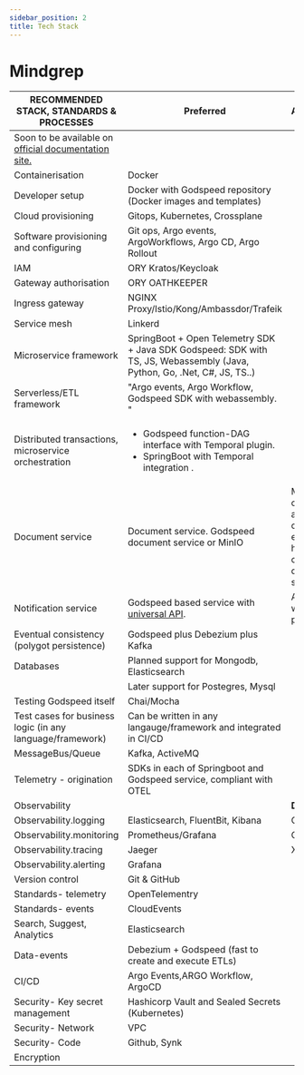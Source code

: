 ```yaml
---
sidebar_position: 2
title: Tech Stack
---
```


# Mindgrep

<!-- <style>
.heatMap {
    width:70%;
    text-align: center;
}
.heatMap th {
background: grey;
word-wrap: break-word;
text-align: center;
}
 .heatMap tr:nth-child(1) { background: red; }
.heatMap tr:nth-child(2) { background: orange; }
.heatMap tr:nth-child(3) { background: green; }
<!-- </style> -->

<div class="heatMap">

| RECOMMENDED STACK, STANDARDS & PROCESSES                                                                      | Preferred                                                                                                                | Alternatives                                                                              |
| ------------------------------------------------------------------------------------------------------------- | ------------------------------------------------------------------------------------------------------------------------ | ----------------------------------------------------------------------------------------- |
| Soon to be available on [official documentation site.](https://gs-docs-iota.vercel.app/docs/notification-api) |                                                                                                                          |                                                                                           |
| Containerisation                                                                                              | Docker                                                                                                                   |                                                                                           |
| Developer setup                                                                                               | Docker with Godspeed repository (Docker images and templates)                                                            |
| Cloud provisioning                                                                                            | Gitops, Kubernetes, Crossplane                                                                                           |                                                                                           |
| Software provisioning and configuring                                                                         | Git ops, Argo events, ArgoWorkflows, Argo CD, Argo Rollout                                                               |                                                                                           |
| IAM                                                                                                           | ORY Kratos/Keycloak                                                                                                      |                                                                                           |
| Gateway authorisation                                                                                         | ORY OATHKEEPER                                                                                                           |                                                                                           |
| Ingress gateway                                                                                               | NGINX Proxy/Istio/Kong/Ambassdor/Trafeik                                                                                 |                                                                                           |
| Service mesh                                                                                                  | Linkerd                                                                                                                  |                                                                                           |
| Microservice framework                                                                                        | SpringBoot + Open Telemetry SDK + Java SDK Godspeed: SDK with TS, JS, Webassembly (Java, Python, Go, .Net, C#, JS, TS..) |                                                                                           |
| Serverless/ETL framework                                                                                      | "Argo events, Argo Workflow, Godspeed SDK with webassembly. "                                                            |                                                                                           |
| Distributed transactions, microservice orchestration                                                          | <ul><li>Godspeed function-DAG interface with Temporal plugin.</li><li>SpringBoot with Temporal integration .</li></ul>   |                                                                                           |
| Document service                                                                                              | Document service. Godspeed document service or MinIO                                                                     | MinIO has community and commercial editions for hosting a S3 comptabile document service. |
| Notification service                                                                                          | Godspeed based service with [universal API](https://gs-docs-iota.vercel.app/docs/notification-api).                      | Adapters with providers.                                                                  |
| Eventual consistency (polygot persistence)                                                                    | Godspeed plus Debezium plus Kafka                                                                                        |                                                                                           |
| Databases                                                                                                     | Planned support for Mongodb, Elasticsearch                                                                               |                                                                                           |
|                                                                                                               | Later support for Postegres, Mysql                                                                                       |                                                                                           |
| Testing Godspeed itself                                                                                       | Chai/Mocha                                                                                                               |                                                                                           |
| Test cases for business logic (in any language/framework)                                                     | Can be written in any langauge/framework and integrated in CI/CD                                                         |                                                                                           |
| MessageBus/Queue                                                                                              | Kafka, ActiveMQ                                                                                                          |                                                                                           |
| Telemetry - origination                                                                                       | SDKs in each of Springboot and Godspeed service, compliant with OTEL                                                     |                                                                                           |
| Observability                                                                                                 |                                                                                                                          | **DataDog**                                                                               |
| Observability.logging                                                                                         | Elasticsearch, FluentBit, Kibana                                                                                         | CloudWatch                                                                                |
| Observability.monitoring                                                                                      | Prometheus/Grafana                                                                                                       | CloudWatch                                                                                |
| Observability.tracing                                                                                         | Jaeger                                                                                                                   | X-RAY                                                                                     |
| Observability.alerting                                                                                        | Grafana                                                                                                                  |                                                                                           |
| Version control                                                                                               | Git & GitHub                                                                                                             |                                                                                           |
| Standards- telemetry                                                                                          | OpenTelementry                                                                                                           |                                                                                           |
| Standards- events                                                                                             | CloudEvents                                                                                                              |                                                                                           |
| Search, Suggest, Analytics                                                                                    | Elasticsearch                                                                                                            |                                                                                           |
| Data-events                                                                                                   | Debezium + Godspeed (fast to create and execute ETLs)                                                                    |                                                                                           |
| CI/CD                                                                                                         | Argo Events,ARGO Workflow, ArgoCD                                                                                        |                                                                                           |
| Security- Key secret management                                                                               | Hashicorp Vault and Sealed Secrets (Kubernetes)                                                                          |                                                                                           |
| Security- Network                                                                                             | VPC                                                                                                                      |                                                                                           |
| Security- Code                                                                                                | Github, Synk                                                                                                             |                                                                                           |
| Encryption                                                                                                    |                                                                                                                          |                                                                                           |

</div>
